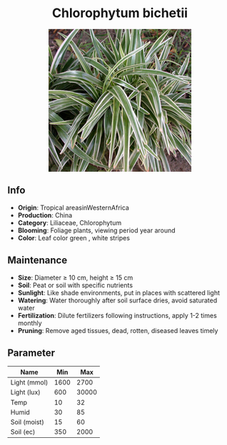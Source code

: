 <h1 align='center'>Chlorophytum bichetii</h1>
<p align="center">
    <img 
        align='center'
        width='320'
        src="../images/chlorophytum bichetii.png" 
        alt='Chlorophytum bichetii' />
</p>

## Info

 - **Origin**: Tropical areasinWesternAfrica
 - **Production**: China
 - **Category**: Liliaceae, Chlorophytum
 - **Blooming**: Foliage plants, viewing period year around
 - **Color**: Leaf color green , white stripes

## Maintenance

 - **Size**: Diameter ≥ 10 cm, height ≥ 15 cm
 - **Soil**: Peat or soil with specific nutrients
 - **Sunlight**: Like shade environments, put in places with scattered light
 - **Watering**: Water thoroughly after soil surface dries, avoid saturated water
 - **Fertilization**: Dilute fertilizers following instructions, apply 1-2 times monthly
 - **Pruning**: Remove aged tissues, dead, rotten, diseased leaves timely

## Parameter

| Name         | Min  | Max   |
|--------------|------|-------|
| Light (mmol) | 1600 | 2700  |
| Light (lux)  | 600 | 30000 |
| Temp         | 10    | 32    |
| Humid        | 30   | 85    |
| Soil (moist) | 15   | 60    |
| Soil (ec)    | 350  | 2000  |